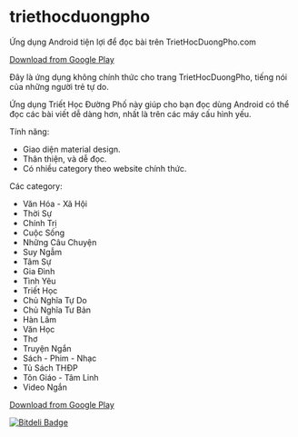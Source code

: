 # triethocduongpho
Ứng dụng Android tiện lợi để đọc bài trên TrietHocDuongPho.com

[Download from Google Play](https://play.google.com/store/apps/details?id=com.kimkha.triethocduongpho)

Đây là ứng dụng không chính thức cho trang TrietHocDuongPho, tiếng nói của những người trẻ tự do.

Ứng dụng Triết Học Đường Phố này giúp cho bạn đọc dùng Android có thể đọc các bài viết dễ dàng hơn, nhất là trên các máy cấu hình yếu.

Tính năng:
- Giao diện material design.
- Thân thiện, và dễ đọc.
- Có nhiều category theo website chính thức.

Các category:
- Văn Hóa - Xã Hội
- Thời Sự
- Chính Trị
- Cuộc Sống
- Những Câu Chuyện
- Suy Ngẫm
- Tâm Sự
- Gia Đình
- Tình Yêu
- Triết Học
- Chủ Nghĩa Tự Do
- Chủ Nghĩa Tư Bản
- Hàn Lâm
- Văn Học
- Thơ
- Truyện Ngắn
- Sách - Phim - Nhạc
- Tủ Sách THĐP
- Tôn Giáo - Tâm Linh
- Video Ngắn

[Download from Google Play](https://play.google.com/store/apps/details?id=com.kimkha.triethocduongpho)

[![Bitdeli Badge](https://d2weczhvl823v0.cloudfront.net/kimkha/triethocduongpho/trend.png)](https://bitdeli.com/free "Bitdeli Badge")

